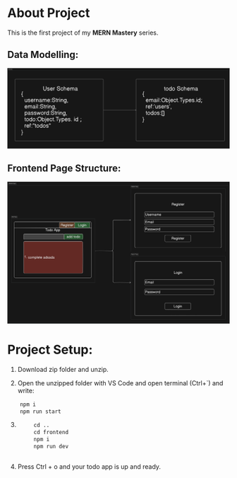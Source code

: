 # About Project

This is the first project of my **MERN Mastery** series.

## Data Modelling:

![Data Model](./public/data%20models.png)

## Frontend Page Structure:

![Page Structure](./public/MERNtodo%20Pages.png)

# Project Setup:

1. Download zip folder and unzip.

2. Open the unzipped folder with VS Code and open terminal (Ctrl+`) and write:

```cd backend
    npm i
    npm run start
```

3. ```
        cd .. 
        cd frontend 
        npm i 
        npm run dev 
    
    ```
4. Press Ctrl + o and your todo app is up and ready.
